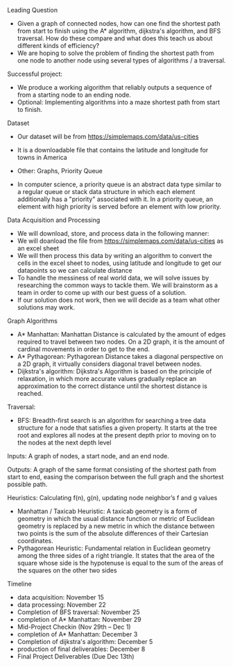 Leading Question 

- Given a graph of connected nodes, how can one find the shortest path from start to finish 
using the A* algorithm, dijkstra's algorithm, and BFS traversal. How do these compare and 
what does this teach us about different kinds of efficiency?
- We are hoping to solve the problem of finding the shortest path from one node to another 
node using several types of algorithms / a traversal.


Successful project: 
- We produce a working algorithm that reliably outputs a sequence of from a starting node to an ending node. 
- Optional: Implementing algorithms into a maze shortest path from start to finish.


Dataset
- Our dataset will be from https://simplemaps.com/data/us-cities
- It is a downloadable file that contains the latitude and longitude for towns in America

- Other: Graphs, Priority Queue
- In computer science, a priority queue is an abstract data type similar to a regular queue 
or stack data structure in which each element additionally has a "priority" associated with it. 
In a priority queue, an element with high priority is served before an element with low priority.


Data Acquisition and Processing
- We will download, store, and process data in the following manner: 
- We will doanload the file from https://simplemaps.com/data/us-cities as an excel sheet
- We will then process this data by writing an algorithm to convert the cells in the excel sheet
to nodes, using latitude and longitude to get our datapoints so we can calculate distance
- To handle the messiness of real world data, we will solve issues by researching the common ways 
to tackle them. We will brainstorm as a team in order to come up with our best guess of a solution. 
- If our solution does not work, then we will decide as a team what other solutions may work.


Graph Algorithms 
- A* Manhattan: Manhattan Distance is calculated by the amount of edges required to travel between two 
nodes. On a 2D graph, it is the amount of cardinal movements in order to get to the end.
- A* Pythagorean: Pythagorean Distance takes a diagonal perspective on a 2D graph, it virtually considers
diagonal travel between nodes.
- Dijkstra's algorithm: Dijkstra's Algorithm is based on the principle of relaxation, in which more accurate
values gradually replace an approximation to the correct distance until the shortest distance is reached.


Traversal: 
- BFS: Breadth-first search is an algorithm for searching a tree data structure for a node that satisfies 
a given property. It starts at the tree root and explores all nodes at the present depth prior to moving 
on to the nodes at the next depth level
 

Inputs: A graph of nodes, a start node, and an end node.


Outputs: A graph of the same format consisting of the shortest path from start to end, easing the comparison
between the full graph and the shortest possible path.


Heuristics: Calculating f(n), g(n), updating node neighbor’s f and g values
- Manhattan / Taxicab Heuristic: A taxicab geometry is a form of geometry in which the usual distance function
or metric of Euclidean geometry is replaced by a new metric in which the distance between two points is the 
sum of the absolute differences of their Cartesian coordinates.
- Pythagorean Heuristic: Fundamental relation in Euclidean geometry among the three sides of a right triangle. 
It states that the area of the square whose side is the hypotenuse is equal to the sum of the areas of the 
squares on the other two sides


Timeline
- data acquisition: November 15
- data processing: November 22
- Completion of BFS traversal: November 25
- completion of A* Manhattan: November 29
- Mid-Project Checkin (Nov 29th – Dec 1)
- completion of A* Manhattan: December 3
- Completion of dijkstra's algorithm: December 5
- production of final deliverables: December 8
- Final Project Deliverables (Due Dec 13th)

